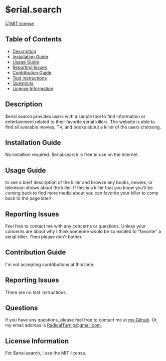 # $erial.search

[![MIT license](https://img.shields.io/badge/License-MIT-blue.svg)](https://lbesson.mit-license.org/)

## Table of Contents

* [Description](#Description)
* [Installation Guide](#Installation-Guide)
* [Usage Guide](#Usage-Guide)
* [Reporting Issues](#Reporting-Issues) 
* [Contribution Guide](#Contribution-Guide)
* [Test Instructions](#Test-Instructions)
* [Questions](#Questions)
* [License Information](#License-Information)

## Description

$erial.search provides users with a simple tool to find information or entertainment related to their favorite serial killers. The website is able to find all available movies, TV, and books about a killer of the users choosing.

## Installation Guide

No installion required. $erial.search is free to use on the internet.

## Usage Guide

to see a brief description of the killer and browse any books, movies, or television shows about the killer. If this is a killer that you know you'll be coming back to find more media about you can favorite your killer to come back to the page later! 
  
## Reporting Issues
  
Feel free to contact me with any concerns or questions. Unless your concerns are about why I think someone would be so excited to "favorite" a serial killer. Then please don't bother.  
  
## Contribution Guide

I'm not accepting contributions at this time. 
  
## Reporting Issues

There are no test instructions.

## Questions

If you have any questions, please feel free to contact me at [my Github](https://github.com/KirkpatrickPaul). Or, my email address is RadicalTurnip@gmail.com.

## License Information

For $erial.search, I use the MIT license.
